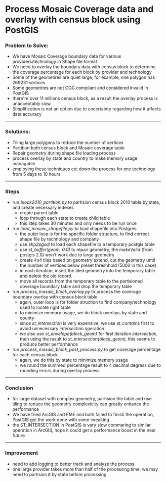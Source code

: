 # Process Mosaic Coverage data and overlay with census block using PostGIS

### Problem to Solve:

+ We have Mosaic Coverage boundary data for various providers/technology in Shape file format
+ We need to overlay the boundary data with census block to determine the coverage percentage for each block by provider and technology
+ Some of the geometires are quiet large, for example, one polygon has 269231 vertices
+ Some geometries are not OGC compliant and considered invalid in PostGIS
+ there're over 11 millions census block, as a result the overlay process is unacceptably slow
+ Simplification is not an option due to uncertainty regarding how it affects data accuracy

****

### Solutions:

+ Tiling large polygons to reduce the number of vertices
+ Partition both census block and Mosaic coverage table
+ Repair geometry during shape file loading process 
+ process overlay by state and country to make memory usage managable
+ employing these techniques cut down the process for one technology from 5 days to 10 hours

****


### Steps

+ run *block2010_partition.py* to partision census block 2010 table by state, and create necessary indexes
    + create parent table 
    + loop through each state to create child table
    + this step takes 30 minutes and only needs to be run once
+ run *load_mosaic_shapefile.py* to load shapefile into Postgres
    + the outer loop is for the specific folder structure, to find correct shape file by technology and company
    + use *shp2pgsql* to load each shapefile to a temporary postgis table
    + use *st_buffer(geom, 0.0)* to repair geometry, the *makeValid* (from postgis 2.0) won't work due to large geometry
    + create 4x4 tiles based on geometry extend, cut the geometry until the number of vertices below preset threshhold (5000 in this case)
    + in each iteration, insert the tiled geometry into the temporary table and delete the old record.
    + move all records from the temporary table to the partisioned coverage boundary table and drop the temporary table
+ run *process_mosaic_block_overlay.py* to process the coverage boundary overlay with census block table
    + again, outer loop is for folder struction to find company/technology used to locate right table
    + to minimize memory usage, we do block overlays by state and county
    + since *st_intersection* is very expensive, we use *st_contains* first to avoid unnecessary *intersection* operation.
    + we also use *st_envelope(block_geom)* for first iteration *intersection*, then using the result to *st_intersection(block_geom)*, this seems to produce better performance
+ run *process_mosaic_block_post_process.py* to get coverage percentage for each census block
    + again, we do this by state to minimize memory usage
    + we round the summed percentage result to 4 decimal degress due to rounding errors during overlay process

****

### Conclusion
+ for large dataset with complex geometry, partision the table and use tiling to reduce the geometry complexicity can greatly enhance the performance
+ We have tried ArcGIS and FME and both failed to finish the operation, PostGIS got the work done with some tweaking
+ the ST_INTERSECTION in PostGIS is very slow commaring to similar operation in ArcGIS, hope it could get a performance boost in the near future

****

### Improvement
+ need to add logging to better track and analyze the process
+ one large provider takes more than half of the processing time, we may need to partision it by state before processing

